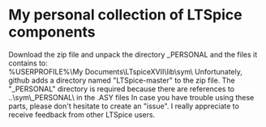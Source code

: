 # My personal collection of LTSpice components


Download the zip file and unpack the directory _PERSONAL and the files it contains to:<br>
%USERPROFILE%\My Documents\LTspiceXVII\lib\sym\\
Unfortunately, github adds a directory named "LTSpice-master" to the zip file.
The "_PERSONAL" directory is required because there are references to
..\sym\\_PERSONAL\ in the .ASY files
In case you have trouble using these parts, please don't hesitate to create an "issue". I really appreciate to receive feedback from other LTSpice users.
